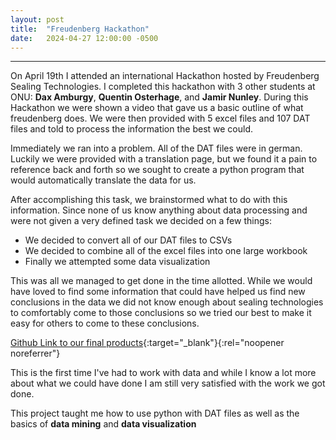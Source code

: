 ```yaml
---
layout: post
title:  "Freudenberg Hackathon"
date:   2024-04-27 12:00:00 -0500
---
```

---
On April 19th I attended an international Hackathon hosted by Freudenberg Sealing Technologies. I completed this hackathon with 3 other students at ONU: **Dax Amburgy**, **Quentin Osterhage**, and **Jamir Nunley**. During this Hackathon we were shown a video that gave us a basic outline of what freudenberg does. We were then provided with 5 excel files and 107 DAT files and told to process the information the best we could. 

Immediately we ran into a problem. All of the DAT files were in german. Luckily we were provided with a translation page, but we found it a pain to reference back and forth so we sought to create a python program that would automatically translate the data for us.

After accomplishing this task, we brainstormed what to do with this information. Since none of us know anything about data processing and were not given a very defined task we decided on a few things:
* We decided to convert all of our DAT files to CSVs
* We decided to combine all of the excel files into one large workbook
* Finally we attempted some data visualization

This was all we managed to get done in the time allotted. While we would have loved to find some information that could have helped us find new conclusions in the data we did not know enough about sealing technologies to comfortably come to those conclusions so we tried our best to make it easy for others to come to these conclusions.

[Github Link to our final products](https://github.com/JnunleyONU/Hackathon-2024){:target="_blank"}{:rel="noopener noreferrer"} 

This is the first time I've had to work with data and while I know a lot more about what we could have done I am still very satisfied with the work we got done.

This project taught me how to use python with DAT files as well as the basics of **data mining** and **data visualization**
